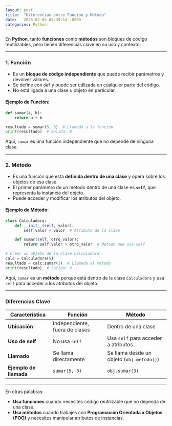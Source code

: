 ```yaml
---
layout: post
title:  "Diferencias entre Función y Método"
date:   2025-02-05 05:39:14 -0500
categories: Python
---
```


En **Python**, tanto **funciones** como **métodos** son bloques de código reutilizables, pero tienen diferencias clave en su uso y contexto.

---

### **1. Función**
- Es un **bloque de código independiente** que puede recibir parámetros y devolver valores.
- Se define con `def` y puede ser utilizada en cualquier parte del código.
- No está ligada a una clase u objeto en particular.

#### **Ejemplo de Función:**
```python
def sumar(a, b):
    return a + b

resultado = sumar(5, 3)  # Llamada a la función
print(resultado)  # Salida: 8
```

Aquí, `sumar` es una función independiente que no depende de ninguna clase.

---

### **2. Método**
- Es una función que está **definida dentro de una clase** y opera sobre los objetos de esa clase.
- El primer parámetro de un método dentro de una clase es **`self`**, que representa la instancia del objeto.
- Puede acceder y modificar los atributos del objeto.

#### **Ejemplo de Método:**
```python
class Calculadora:
    def __init__(self, valor):
        self.valor = valor  # Atributo de la clase

    def sumar(self, otro_valor):
        return self.valor + otro_valor  # Método que usa self

# Crear un objeto de la clase Calculadora
calc = Calculadora(5)
resultado = calc.sumar(3)  # Llamada al método
print(resultado)  # Salida: 8
```

Aquí, `sumar` es un **método** porque está dentro de la clase `Calculadora` y usa `self` para acceder a los atributos del objeto.

---

### **Diferencias Clave**
| Característica      | Función                         | Método                                  |
|---------------------|--------------------------------|-----------------------------------------|
| **Ubicación**      | Independiente, fuera de clases | Dentro de una clase                     |
| **Uso de self**    | No usa `self`                  | Usa `self` para acceder a atributos     |
| **Llamado**        | Se llama directamente          | Se llama desde un objeto (`obj.metodo()`) |
| **Ejemplo de llamada** | `sumar(5, 3)`               | `obj.sumar(3)`                          |

---
En otras palabras:
- **Usa funciones** cuando necesites código reutilizable que no dependa de una clase.
- **Usa métodos** cuando trabajes con **Programación Orientada a Objetos (POO)** y necesites manipular atributos de instancias.
